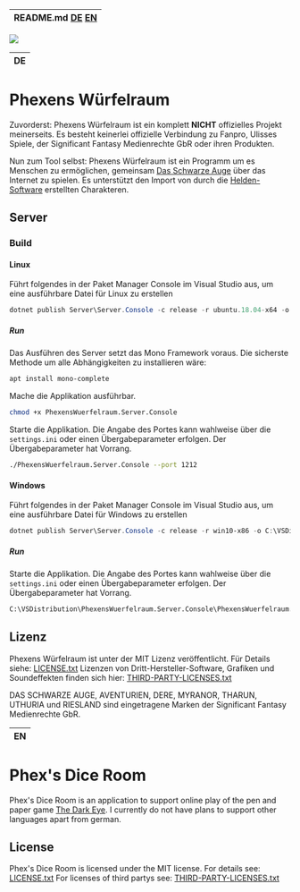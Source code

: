 | README.md  [DE](#phexens-würfelraum) [EN](#phexs-dice-room) |
|:---|

![](Ui/Ui.Desktop/Resources/AppIcon.ico)

| DE |
|:---|

# Phexens Würfelraum
Zuvorderst: Phexens Würfelraum ist ein komplett __NICHT__ offizielles Projekt meinerseits. Es besteht keinerlei offizielle Verbindung zu Fanpro, Ulisses Spiele, der Significant Fantasy Medienrechte GbR oder ihren Produkten.

Nun zum Tool selbst: Phexens Würfelraum ist ein Programm um es Menschen zu ermöglichen, gemeinsam [Das Schwarze Auge](http://www.ulisses-spiele.de/sortiment/rollenspiele/das-schwarze-auge/) über das Internet zu spielen. Es unterstützt den Import von durch die [Helden-Software](https://www.helden-software.de/) erstellten Charakteren.

## Server

### Build
#### Linux

Führt folgendes in der Paket Manager Console im Visual Studio aus, um eine ausführbare Datei für Linux zu erstellen
```powershell
dotnet publish Server\Server.Console -c release -r ubuntu.18.04-x64 -o C:\VSDistribution\PhexensWuerfelraum.Server.Console
```

##### Run
Das Ausführen des Server setzt das Mono Framework voraus. Die sicherste Methode um alle Abhängigkeiten zu installieren wäre:
```bash
apt install mono-complete
```

Mache die Applikation ausführbar.
```bash
chmod +x PhexensWuerfelraum.Server.Console
```

Starte die Applikation. Die Angabe des Portes kann wahlweise über die `settings.ini` oder einen Übergabeparameter erfolgen. Der Übergabeparameter hat Vorrang.
```bash
./PhexensWuerfelraum.Server.Console --port 1212
```

#### Windows

Führt folgendes in der Paket Manager Console im Visual Studio aus, um eine ausführbare Datei für Windows zu erstellen
```powershell
dotnet publish Server\Server.Console -c release -r win10-x86 -o C:\VSDistribution\PhexensWuerfelraum.Server.Console
```

##### Run

Starte die Applikation. Die Angabe des Portes kann wahlweise über die `settings.ini` oder einen Übergabeparameter erfolgen. Der Übergabeparameter hat Vorrang.
```bash
C:\VSDistribution\PhexensWuerfelraum.Server.Console\PhexensWuerfelraum.Server.Console.exe --port 1212
```

## Lizenz

Phexens Würfelraum ist unter der MIT Lizenz veröffentlicht. 
Für Details siehe: [LICENSE.txt](LICENSE)
Lizenzen von Dritt-Hersteller-Software, Grafiken und Soundeffekten finden sich hier: [THIRD-PARTY-LICENSES.txt](THIRD-PARTY-LICENSES.txt)

DAS SCHWARZE AUGE, AVENTURIEN, DERE, MYRANOR, THARUN, UTHURIA und RIESLAND sind eingetragene Marken der Significant Fantasy Medienrechte GbR.

| EN |
|:---|

# Phex's Dice Room
Phex's Dice Room is an application to support online play of the pen and paper game [The Dark Eye](https://www.ulisses-us.com/games/the-dark-eye/).
I currently do not have plans to support other languages apart from german.

## License
Phex's Dice Room is licensed under the MIT license.
For details see: [LICENSE.txt](LICENSE)
For licenses of third partys see: [THIRD-PARTY-LICENSES.txt](THIRD-PARTY-LICENSES.txt)
